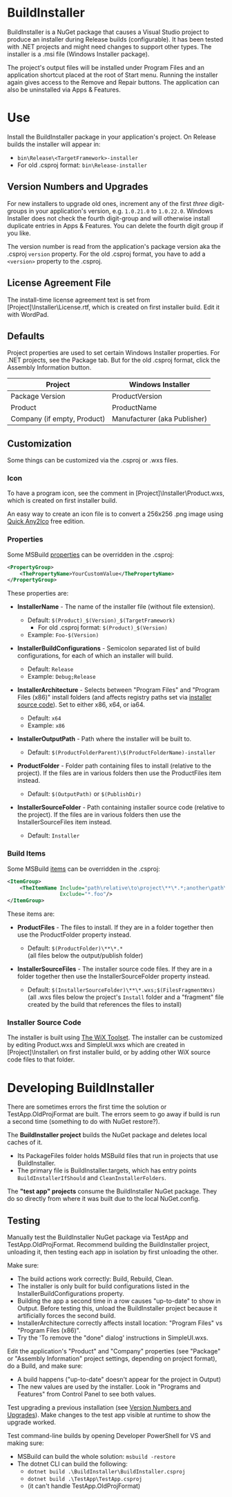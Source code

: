 ﻿# BuildInstaller

BuildInstaller is a NuGet package that causes a Visual Studio project to produce an installer during Release builds (configurable). It has been tested with .NET projects and might need changes to support other types. The installer is a .msi file (Windows Installer package).

The project's output files will be installed under Program Files and an application shortcut placed at the root of Start menu. Running the installer again gives access to the Remove and Repair buttons. The application can also be uninstalled via Apps & Features.

# Use

Install the BuildInstaller package in your application's project. On Release builds the installer will appear in:

- `bin\Release\<TargetFramework>-installer`
- For old .csproj format: `bin\Release-installer`

## Version Numbers and Upgrades

For new installers to upgrade old ones, increment any of the first _three_ digit-groups in your application's version, e.g. `1.0.21.0` to `1.0.22.0`. Windows Installer does not check the fourth digit-group and will otherwise install duplicate entries in Apps & Features. You can delete the fourth digit group if you like.

The version number is read from the application's package version aka the .csproj `version` property. For the old .csproj format, you have to add a `<version>` property to the .csproj.

## License Agreement File

The install-time license agreement text is set from [Project]\Installer\License.rtf, which is created on first installer build. Edit it with WordPad.

## Defaults

Project properties are used to set certain Windows Installer properties. For .NET projects, see the Package tab. But for the old .csproj format, click the Assembly Information button.

| Project                     | Windows Installer            |
|-----------------------------|------------------------------|
| Package Version             | ProductVersion               |
| Product                     | ProductName                  |
| Company (if empty, Product) | Manufacturer (aka Publisher) |

## Customization

Some things can be customized via the .csproj or .wxs files.

### Icon

To have a program icon, see the comment in [Project]\Installer\Product.wxs, which is created on first installer build.

An easy way to create an icon file is to convert a 256x256 .png image using [Quick Any2Ico][Any2Ico] free edition.

### Properties

Some MSBuild [properties][MSBuildProperties] can be overridden in the .csproj:

```xml
<PropertyGroup>
    <ThePropertyName>YourCustomValue</ThePropertyName>
</PropertyGroup>
```

These properties are:

- **InstallerName** - The name of the installer file (without file extension).
    - Default: `$(Product)_$(Version)_$(TargetFramework)`  
      - For old .csproj format: `$(Product)_$(Version)`
    - Example: `Foo-$(Version)`

- **InstallerBuildConfigurations** - Semicolon separated list of build configurations, for each of which an installer will build.
    - Default: `Release`
    - Example: `Debug;Release`

- **InstallerArchitecture** - Selects between "Program Files" and "Program Files (x86)" install folders (and affects registry paths set via [installer source code](#installer-source-code)). Set to either x86, x64, or ia64.
  - Default: `x64`
  - Example: `x86`

- **InstallerOutputPath** - Path where the installer will be built to.
    - Default: `$(ProductFolderParent)\$(ProductFolderName)-installer`

- **ProductFolder** - Folder path containing files to install (relative to the project). If the files are in various folders then use the ProductFiles item instead.
    - Default: `$(OutputPath)` or `$(PublishDir)`

- **InstallerSourceFolder** - Path containing installer source code (relative to the project). If the files are in various folders then use the InstallerSourceFiles item instead.
    - Default: `Installer`

### Build Items

Some MSBuild [items][MSBuildItems] can be overridden in the .csproj:

```xml
<ItemGroup>
    <TheItemName Include="path\relative\to\project\**\*.*;another\path\*.txt"
                 Exclude="*.foo"/>
</ItemGroup>
```

These items are:

- **ProductFiles** - The files to install. If they are in a folder together then use the ProductFolder property instead.
    - Default: `$(ProductFolder)\**\*.*`  
        (all files below the output/publish folder)

- **InstallerSourceFiles** - The installer source code files. If they are in a folder together then use the InstallerSourceFolder property instead.
    - Default: `$(InstallerSourceFolder)\**\*.wxs;$(FilesFragmentWxs)`  
        (all .wxs files below the project's `Install` folder and a "fragment" file created by the build that references the files to install)

### Installer Source Code

The installer is built using [The WiX Toolset][WiXUrl]. The installer can be customized by editing Product.wxs and SimpleUI.wxs which are created in [Project]\Installer\ on first installer build, or by adding other WiX source code files to that folder.

# Developing BuildInstaller

There are sometimes errors the first time the solution or TestApp.OldProjFormat are built. The errors seem to go away if build is run a second time (something to do with NuGet restore?).

The **BuildInstaller project** builds the NuGet package and deletes local caches of it.
  - Its PackageFiles folder holds MSBuild files that run in projects that use BuildInstaller.
  - The primary file is BuildInstaller.targets, which has entry points `BuildInstallerIfShould` and `CleanInstallerFolders`.

The **"test app" projects** consume the BuildInstaller NuGet package. They do so directly from where it was built due to the local NuGet.config.

## Testing

Manually test the BuildInstaller NuGet package via TestApp and TestApp.OldProjFormat. Recommend building the BuildInstaller project, unloading it, then testing each app in isolation by first unloading the other.

Make sure:

- The build actions work correctly: Build, Rebuild, Clean.
- The installer is only built for build configurations listed in the InstallerBuildConfigurations property.
- Building the app a second time in a row causes "up-to-date" to show in Output. Before testing this, unload the BuildInstaller project because it artificially forces the second build.
- InstallerArchitecture correctly affects install location: "Program Files" vs "Program Files (x86)".
- Try the 'To remove the "done" dialog' instructions in SimpleUI.wxs.

Edit the application's "Product" and "Company" properties (see "Package" or "Assembly Information" project settings, depending on project format), do a Build, and make sure:

- A build happens ("up-to-date" doesn't appear for the project in Output)
- The new values are used by the installer. Look in "Programs and Features" from Control Panel to see both values.

Test upgrading a previous installation (see [Version Numbers and Upgrades](#version-numbers-and-upgrades)). Make changes to the test app visible at runtime to show the upgrade worked.

Test command-line builds by opening Developer PowerShell for VS and making sure:
  - MSBuild can build the whole solution: `msbuild -restore`
  - The dotnet CLI can build the following:
    - `dotnet build .\BuildInstaller\BuildInstaller.csproj`
    - `dotnet build .\TestApp\TestApp.csproj`
    - (it can't handle TestApp.OldProjFormat)


[WiXUrl]: https://wixtoolset.org/documentation/manual/v3/main/
[MSBuildItems]: https://docs.microsoft.com/en-us/visualstudio/msbuild/msbuild-items
[MSBuildProperties]: https://docs.microsoft.com/en-us/visualstudio/msbuild/msbuild-properties
[Any2Ico]: https://www.carifred.com/quick_any2ico/
